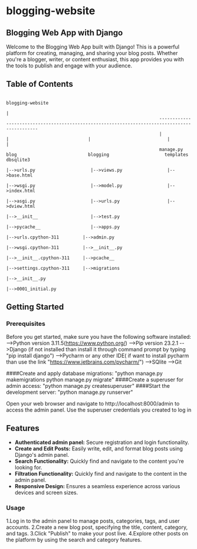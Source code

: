 # blogging-website
## Blogging Web App with Django

Welcome to the Blogging Web App built with Django! This is a powerful platform for creating, managing, and sharing your blog posts. Whether you're a blogger, writer, or content enthusiast, this app provides you with the tools to publish and engage with your audience.
## Table of Contents
                                                                                    blogging-website
                                                                                           |
                                                              ----------------------------------------------------------------------------------------------
                                                              |               |                              |                             |               |
                                                              manage.py      blog                           blogging                     templates       dbsqlite3
                                                                               |-->urls.py                     |-->views.py                 |-->base.html
                                                                               |-->wsgi.py                     |-->model.py                 |-->index.html
                                                                               |-->asgi.py                     |-->urls.py                  |-->dview.html
                                                                               |-->__init__                    |-->test.py
                                                                               |-->pycache__                   |-->apps.py
                                                                                  |-->urls.cpython-311         |-->admin.py
                                                                                  |-->wsgi.cpython-311         |-->__init__.py
                                                                                  |-->__init__.cpython-311     |-->pcache__
                                                                                  |-->settings.cpython-311     |-->migrations
                                                                                                                   |-->__init__.py
                                                                                                                   |-->0001_initial.py
                                                                                                               


## Getting Started


### Prerequisites

Before you get started, make sure you have the following software installed:
-->Python version 3.11.5(https://www.python.org/)
-->Pip version 23.2.1
-->Django (if not installed than install it through command prompt by typing "pip install django")
-->Pycharm or any other IDE( if want to install pycharm  than use the link "https://www.jetbrains.com/pycharm/")
-->SQlite
-->Git


####Create and apply database migrations:
"python manage.py makemigrations
python manage.py migrate"
####Create a superuser for admin access:
"python manage.py createsuperuser"
####Start the development server:
"python manage.py runserver"

Open your web browser and navigate to http://localhost:8000/admin to access the admin panel. Use the superuser credentials you created to log in

  ## Features

- **Authenticated admin panel:** Secure registration and login functionality.
- **Create and Edit Posts:** Easily write, edit, and format blog posts using Django's admin panel.
- **Search Functionality:** Quickly find and navigate to the content you're looking for.
- **Filtration  Functionality:** Quickly find and navigate to the content in the admin panel.
- **Responsive Design:** Ensures a seamless experience across various devices and screen sizes.

### Usage
1.Log in to the admin panel to manage posts, categories, tags, and user accounts.
2.Create a new blog post, specifying the title, content, category, and tags.
3.Click "Publish" to make your post live.
4.Explore other posts on the platform by using the search and category features.
